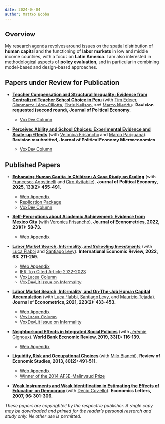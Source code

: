 ```yaml
---
date: 2024-04-04
author: Matteo Bobba
---
```


## Overview
My research agenda revolves around issues on the spatial distribution of **human capital** and the functioning of **labor markets** in low and middle income countries, with a focus on **Latin America**. I am also interested in methodological aspects of **policy evaluation**, and in particular in combining model-based and design-based approaches. 


## Papers under Review for Publication

- **[Teacher Compensation and Structural Inequality: Evidence from Centralized Teacher School Choice in Peru](/BELNN_March2024.pdf)** (with [Tim Ederer](https://sites.google.com/view/tim-ederer), [Gianmarco Léon-Ciliotta](https://sites.google.com/site/gianmarcoleon/), [Chris Neilson](https://christopherneilson.github.io/), and [Marco Nieddu](https://www.marconieddu.net/)).
**Revision requested (second round), Journal of Political Economy.** 
    - [VoxDev Column](https://voxdev.org/topic/education/how-teacher-wage-policies-help-reduce-urban-rural-achievement-gaps-evidence-peru)

- **[Perceived Ability and School Choices: Experimental Evidence and Scale-up Effects](/BFP_2025.pdf)** (with [Veronica Frisancho](https://veronicafrisancho.net/) and [Marco Pariguana](https://www.marcopariguana.com/)). **Revision resubmitted, Journal of Political Economy Microeconomics.** 
    - [VoxDev Column](https://voxdev.org/topic/education/scaling-information-interventions-education)


## Published Papers

- **[Enhancing Human Capital in Children: A Case Study on Scaling](/AAB_jpe2025.pdf)** (with [Francesco Agostinelli](https://www.francesco-agostinelli.com/) and [Ciro Avitabile](https://sites.google.com/site/avitabileciro)).
**Journal of Political Economy, 2025, 133(2): 455-491.** 
    - [Web Appendix](/AAB_appendix.pdf)
    - [Replication Package](https://dataverse.harvard.edu/dataset.xhtml?persistentId=doi:10.7910/DVN/TOTKSS)
    - [VoxDev Column](https://voxdev.org/topic/education/how-scale-child-development-programmes)

- **[Self-Perceptions about Academic Achievement: Evidence from Mexico City](/BF_joe2022.pdf)** (with [Veronica Frisancho](https://veronicafrisancho.net/)). 
**Journal of Econometrics, 2022, 231(1): 58-73.** 
    - [Web Appendix](/BF_appendix.pdf)

- **[Labor Market Search, Informality, and Schooling Investments](/BFL_ier2022.pdf)** (with [Luca Flabbi](https://sites.google.com/site/lucaflabbi/) and [Santiago Levy](https://www.brookings.edu/people/santiago-levy/)).
**International Economic Review, 2022, 63: 211-259.** 
    - [Web Appendix](/BFL_appendix.pdf)
    - [IER Top Cited Article 2022-2023](/Top_Cited_Article.pdf)
    - [VoxLacea Column](https://vox.lacea.org/?q=blog/reforming_labor_markets)
    - [VoxDevLit Issue on Informality](https://voxdev.org/voxdevlit/informality)

- **[Labor Market Search, Informality, and On-The-Job Human Capital Accumulation](/BFLT_joe2021.pdf)** (with [Luca Flabbi](https://sites.google.com/site/lucaflabbi/), [Santiago Levy](https://www.brookings.edu/people/santiago-levy/), and [Mauricio Tejada](https://mauriciotejada.com/)).
**Journal of Econometrics, 2021, 223(2): 433-453.** 
    - [Web Appendix](/BFLT_appendix.pdf)
    - [VoxLacea Column](https://vox.lacea.org/?q=blog/reforming_labor_markets)
    - [VoxDevLit Issue on Informality](https://voxdev.org/voxdevlit/informality)

- **[Neighborhood Effects in Integrated Social Policies](/BG_wber2019.pdf)** (with [Jérémie Gignoux](https://www.parisschoolofeconomics.eu/en/gignoux-jeremie/)). **World Bank Economic Review, 2019, 33(1): 116-139.** 
    - [Web Appendix](/BG_appendix.pdf)

- **[Liquidity, Risk and Occupational Choices](/BB_res2013.pdf)** (with [Milo Bianchi](https://sites.google.com/site/bianchimilo/)). **Review of Economic Studies, 2013, 80(2): 491-511.** 
    - [Web Appendix](/BB_appendix.pdf)
    - [Winner of the 2014 AFSE-Malinvaud Prize](https://www.afse.fr/en/prix/le-prix-edmond-malinvaud-500012)

- **[Weak Instruments and Weak Identification in Estimating the Effects of Education on Democracy](/BC_el2007.pdf)** (with [Decio Coviello](https://www.hec.ca/en/profs/decio.coviello.html)).
**Economics Letters, 2007, 96: 301-306.**

*These papers are copyrighted by the respective publisher. A single copy may be downloaded and printed for the reader’s personal research and study only. No other use is permitted.*
